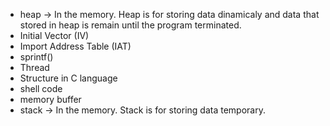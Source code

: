 - heap -> In the memory. Heap is for storing data dinamicaly and data that stored in heap is remain until the program terminated.
- Initial Vector (IV)
- Import Address Table (IAT)
- sprintf()
- Thread
- Structure in C language
- shell code
- memory buffer
- stack -> In the memory. Stack is for storing data temporary.

